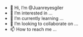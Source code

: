 - 👋 Hi, I’m @Juanreyesgiler
- 👀 I’m interested in ...
- 🌱 I’m currently learning ...
- 💞️ I’m looking to collaborate on ...
- 📫 How to reach me ...

<!---
Juanreyesgiler/Juanreyesgiler is a ✨ special ✨ repository because its `README.md` (this file) appears on your GitHub profile.
You can click the Preview link to take a look at your changes.
--->
